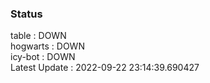 ### Status


table : DOWN  
hogwarts : DOWN  
icy-bot : DOWN  
Latest Update : 2022-09-22 23:14:39.690427
